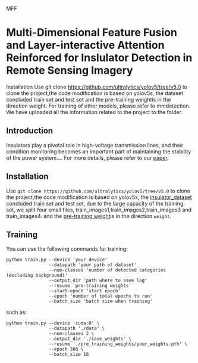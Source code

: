 MFF
# Multi-Dimensional Feature Fusion and Layer-interactive Attention Reinforced for Inslulator Detection in Remote Sensing Imagery

Installation
Use git clone https://github.com/ultralytics/yolov5/tree/v5.0 to clone the project,the code modification is based on yolov5s, the dataset concluded train set and test set and the pre-training weightis in the direction weight. For training of other models, please refer to mmdetection. We have uploaded all the information related to the project to the folder.


## Introduction
Insulators play a pivotal role in high-voltage transmission lines, and their condition monitoring becomes an important part of maintaining the stability of the power system.... For more details, please refer to our [paper]().

## Installation
Use `git clone https://github.com/ultralytics/yolov5/tree/v5.0`
to clone the project,the code modification is based on yolov5x,
the [insulator_dataset](https://pan.baidu.com/s/1uZY8DCeKm-mn6u-EiBp00A?pwd=1234) concluded train set and test set, due to the large capacity of the training set, we split four small files, train_images1,train_images2,train_images3 and train_images4.
and the [pre-training weight](https://pan.baidu.com/s/1LyqiE-DJzFtThRe3hLv5Pg?pwd=1234)is in the direction `weight`.

## Training
You can use the following commands for training:

    python train.py --device 'your device' 
                    --datapath 'your path of dataset' 
                    --num-classes 'number of detected categories (excluding background)'
                    --output_dir 'path where to save log' 
                    --resume 'pre-training weights' 
                    --start-epoch 'start epoch'
                    --epoch 'number of total epochs to run' 
                    --batch_size 'batch size when training'
    
such as:

    python train.py --device 'cuda:0' \
                    --datapath './data' \
                    --num-classes 2 \
                    --output_dir './save_weights' \
                    --resume './pre_training_weights/your_weights.pth' \
                    --epoch 300 \
                    --batch_size 16
